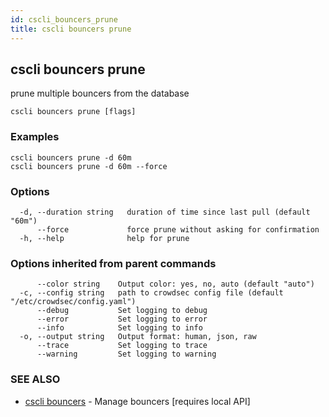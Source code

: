 ```yaml
---
id: cscli_bouncers_prune
title: cscli bouncers prune
---
```

## cscli bouncers prune

prune multiple bouncers from the database

```
cscli bouncers prune [flags]
```

### Examples

```
cscli bouncers prune -d 60m
cscli bouncers prune -d 60m --force
```

### Options

```
  -d, --duration string   duration of time since last pull (default "60m")
      --force             force prune without asking for confirmation
  -h, --help              help for prune
```

### Options inherited from parent commands

```
      --color string    Output color: yes, no, auto (default "auto")
  -c, --config string   path to crowdsec config file (default "/etc/crowdsec/config.yaml")
      --debug           Set logging to debug
      --error           Set logging to error
      --info            Set logging to info
  -o, --output string   Output format: human, json, raw
      --trace           Set logging to trace
      --warning         Set logging to warning
```

### SEE ALSO

* [cscli bouncers](/cscli/cscli_bouncers.md)	 - Manage bouncers [requires local API]


